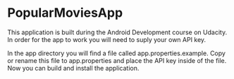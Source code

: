 # PopularMoviesApp

This application is built during the Android Development course on Udacity. In order for the app to work you will need to suply your own API key.

In the app directory you will find a file called app.properties.example. Copy or rename this file to app.properties and place the API key inside of the file. Now you can build and install the application.
